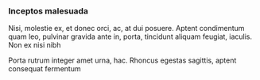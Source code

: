 ### Inceptos malesuada

Nisi, molestie ex, et donec orci, ac, at dui posuere. Aptent condimentum quam leo, pulvinar gravida ante in, porta, tincidunt aliquam feugiat, iaculis. Non ex nisi nibh

Porta rutrum integer amet urna, hac. Rhoncus egestas sagittis, aptent consequat fermentum


